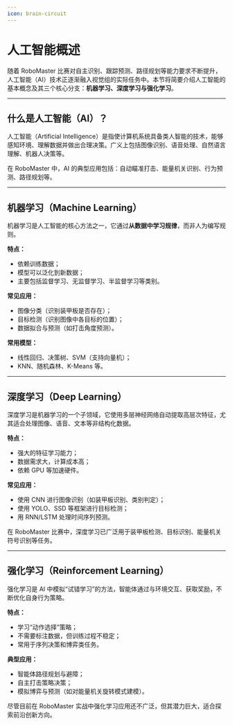 ```yaml
---
icon: brain-circuit
---
```


# 人工智能概述

随着 RoboMaster 比赛对自主识别、跟踪预测、路径规划等能力要求不断提升，人工智能（AI）技术正逐渐融入视觉组的实际任务中。本节将简要介绍人工智能的基本概念及其三个核心分支：**机器学习、深度学习与强化学习**。

***

## 什么是人工智能（AI）？

人工智能（Artificial Intelligence）是指使计算机系统具备类人智能的技术，能够感知环境、理解数据并做出合理决策。广义上包括图像识别、语音处理、自然语言理解、机器人决策等。

在 RoboMaster 中，AI 的典型应用包括：自动瞄准打击、能量机关识别、行为预测、路径规划等。

***

## 机器学习（Machine Learning）

机器学习是人工智能的核心方法之一，它通过**从数据中学习规律**，而非人为编写规则。

**特点：**

* 依赖训练数据；
* 模型可以泛化到新数据；
* 主要包括监督学习、无监督学习、半监督学习等类别。

**常见应用：**

* 图像分类（识别装甲板是否存在）；
* 目标检测（识别图像中各目标的位置）；
* 数据拟合与预测（如打击角度预测）。

**常用模型：**

* 线性回归、决策树、SVM（支持向量机）；
* KNN、随机森林、K-Means 等。

***

## 深度学习（Deep Learning）

深度学习是机器学习的一个子领域，它使用多层神经网络自动提取高层次特征，尤其适合处理图像、语音、文本等非结构化数据。

**特点：**

* 强大的特征学习能力；
* 数据需求大，计算成本高；
* 依赖 GPU 等加速硬件。

**常见应用：**

* 使用 CNN 进行图像识别（如装甲板识别、类别判定）；
* 使用 YOLO、SSD 等框架进行目标检测；
* 用 RNN/LSTM 处理时间序列预测。

在 RoboMaster 比赛中，深度学习已广泛用于装甲板检测、目标识别、能量机关符号识别等任务。

***

## 强化学习（Reinforcement Learning）

强化学习是 AI 中模拟“试错学习”的方法，智能体通过与环境交互、获取奖励，不断优化自身行为策略。

**特点：**

* 学习“动作选择”策略；
* 不需要标注数据，但训练过程不稳定；
* 常用于序列决策和博弈类任务。

**典型应用：**

* 智能体路径规划与避障；
* 自主打击策略决策；
* 模拟博弈与预测（如对能量机关旋转模式建模）。

尽管目前在 RoboMaster 实战中强化学习应用还不广泛，但其潜力巨大，适合探索前沿创新方向。

